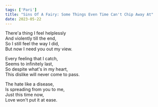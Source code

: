 ```yaml
---
tags: ['Pari']
title: "Sins Of A Fairy: Some Things Even Time Can't Chip Away At"
date: 2023-05-22
---
```


There'a thing I feel helplessly  
And violently till the end,  
So I still feel the way I did,  
But now I need you out my view.

Every feeling that I catch,  
Seems to infinitely last,  
So despite what's in my heart,  
This dislike will never come to pass.

The hate like a disease,  
Is spreading from you to me,  
Just this time now,  
Love won't put it at ease.
